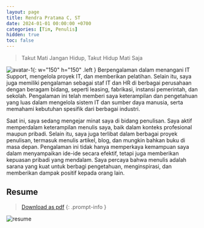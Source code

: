 ```yaml
---
layout: page
title: Rendra Pratama C, ST
date: 2024-01-01 00:00:00 +0700
categories: [Tim, Penulis]
hidden: true
toc: false
---
```


> Takut Mati Jangan Hidup, 
> Takut Hidup Mati Saja


![avatar-1](t_avatar-rounded/bimxb4nnppqayx1ydzdb.webp){: w="150" h="150" .left }
Berpengalaman dalam menangani IT Support, mengelola proyek IT, dan memberikan pelatihan. Selain itu, saya juga memiliki pengalaman sebagai staf IT dan HR di berbagai perusahaan dengan beragam bidang, seperti leasing, fabrikasi, instansi pemerintah, dan sekolah. Pengalaman ini telah memberi saya keterampilan dan pengetahuan yang luas dalam mengelola sistem IT dan sumber daya manusia, serta memahami kebutuhan spesifik dari berbagai industri.

Saat ini, saya sedang mengejar minat saya di bidang penulisan. Saya aktif memperdalam keterampilan menulis saya, baik dalam konteks profesional maupun pribadi. Selain itu, saya juga terlibat dalam berbagai proyek penulisan, termasuk menulis artikel, blog, dan mungkin bahkan buku di masa depan. Pengalaman ini tidak hanya memperkaya kemampuan saya dalam menyampaikan ide-ide secara efektif, tetapi juga memberikan kepuasan pribadi yang mendalam. Saya percaya bahwa menulis adalah sarana yang kuat untuk berbagi pengetahuan, menginspirasi, dan memberikan dampak positif kepada orang lain.

## Resume 
> [Download as pdf](https://res.cloudinary.com/activity-debug/image/upload/v1730613092/aeq6fsvuks9pfprjbrji.pdf)
{: .prompt-info }

![resume](v1730613237/kii4sj0tf7d2zyrshw0h.png)
